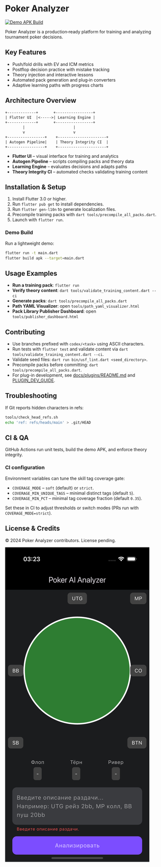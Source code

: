 # Poker Analyzer

[![Demo APK Build](https://github.com/ClubBoss/Poker_Analyzer/actions/workflows/demo_build.yml/badge.svg)](https://github.com/ClubBoss/Poker_Analyzer/actions/workflows/demo_build.yml)

Poker Analyzer is a production‑ready platform for training and analyzing tournament poker decisions.

## Key Features
- Push/fold drills with EV and ICM metrics
- Postflop decision practice with mistake tracking
- Theory injection and interactive lessons
- Automated pack generation and plug‑in converters
- Adaptive learning paths with progress charts 

## Architecture Overview
```
+-------------+       +-----------------+
| Flutter UI  |<----->| Learning Engine |
+-------------+       +-----------------+
        |                      |
        v                      v
+-----------------+    +----------------------+
| Autogen Pipeline|    | Theory Integrity CI  |
+-----------------+    +----------------------+
```
- **Flutter UI** – visual interface for training and analytics
- **Autogen Pipeline** – scripts compiling packs and theory data
- **Learning Engine** – evaluates decisions and adapts paths
- **Theory Integrity CI** – automated checks validating training content

## Installation & Setup
1. Install Flutter 3.0 or higher.
2. Run `flutter pub get` to install dependencies.
3. Run `flutter gen-l10n` to generate localization files.
4. Precompile training packs with `dart tools/precompile_all_packs.dart`.
5. Launch with `flutter run`.

### Demo Build
Run a lightweight demo:
```bash
flutter run -t main.dart
flutter build apk --target=main.dart
```

## Usage Examples
- **Run a training pack**: `flutter run`
- **Verify theory content**: `dart tools/validate_training_content.dart --ci`
- **Generate packs**: `dart tools/precompile_all_packs.dart`
- **Path YAML Visualizer**: open `tools/path_yaml_visualizer.html`
- **Pack Library Publisher Dashboard**: open `tools/publisher_dashboard.html`

## Contributing
- Use branches prefixed with `codex/<task>` using ASCII characters.
- Run tests with `flutter test` and validate content via `dart tools/validate_training_content.dart --ci`.
- Validate seed files: `dart run bin/usf_lint.dart <seed_directory>`.
- Precompile packs before committing: `dart tools/precompile_all_packs.dart`.
- For plug-in development, see [docs/plugins/README.md](docs/plugins/README.md) and [PLUGIN_DEV_GUIDE](docs/plugins/PLUGIN_DEV_GUIDE.md).

## Troubleshooting
If Git reports hidden characters in refs:
```bash
tools/check_head_refs.sh
echo 'ref: refs/heads/main' > .git/HEAD
```

## CI & QA
GitHub Actions run unit tests, build the demo APK, and enforce theory integrity.

### CI configuration
Environment variables can tune the skill tag coverage gate:

- `COVERAGE_MODE` – `soft` (default) or `strict`.
- `COVERAGE_MIN_UNIQUE_TAGS` – minimal distinct tags (default `5`).
- `COVERAGE_MIN_PCT` – minimal tag coverage fraction (default `0.35`).

Set these in CI to adjust thresholds or switch modes (PRs run with `COVERAGE_MODE=strict`).

## License & Credits
© 2024 Poker Analyzer contributors. License pending.

![screenshot](flutter_01.png)
